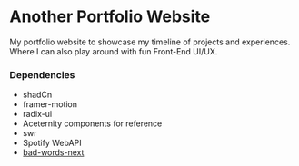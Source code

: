 # Another Portfolio Website

My portfolio website to showcase my timeline of projects and experiences. Where I can also play around with fun Front-End UI/UX.

### Dependencies
* shadCn
* framer-motion
* radix-ui
* Aceternity components for reference
* swr
* Spotify WebAPI
* [bad-words-next](https://github.com/alexzel/bad-words-next)

